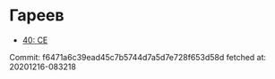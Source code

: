 # Гареев
- [40: CE](40.md)

Commit: f6471a6c39ead45c7b5744d7a5d7e728f653d58d
 fetched at: 20201216-083218
